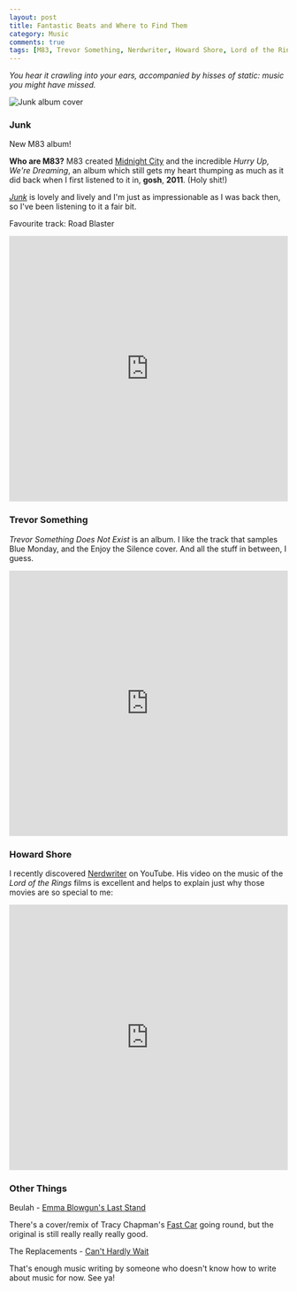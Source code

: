 ```yaml
---
layout: post
title: Fantastic Beats and Where to Find Them
category: Music
comments: true
tags: [M83, Trevor Something, Nerdwriter, Howard Shore, Lord of the Rings, Beulah, Tracy Chapman, The Replacements]
---
```


*You hear it crawling into your ears, accompanied by hisses of static: music you might have missed.*

![Junk album cover](/images/m83_junk.jpg)

<!--more-->

### Junk

New M83 album!

**Who are M83?** M83 created [Midnight City](https://www.youtube.com/watch?v=dX3k_QDnzHE) and the incredible *Hurry Up, We're Dreaming*, an album which still gets my heart thumping as much as it did back when I first listened to it in, **gosh**, **2011**. (Holy shit!)

[*Junk*](https://www.youtube.com/playlist?list=PL7CZ4TImzrFlnd8hl5XaQJy5azWrIWu3o) is lovely and lively and I'm just as impressionable as I was back then, so I've been listening to it a fair bit.

Favourite track: Road Blaster

<iframe width="100%" height="480" src="https://www.youtube.com/embed/6gkcoTFvNLk" frameborder="0" allowfullscreen></iframe>

### Trevor Something

*Trevor Something Does Not Exist* is an album. I like the track that samples Blue Monday, and the Enjoy the Silence cover. And all the stuff in between, I guess.

<iframe width="100%" height="480" src="https://www.youtube.com/embed/LYOtZvwNCsc" frameborder="0" allowfullscreen></iframe>

### Howard Shore

I recently discovered [Nerdwriter](https://www.youtube.com/channel/UCJkMlOu7faDgqh4PfzbpLdg) on YouTube. His video on the music of the *Lord of the Rings* films is excellent and helps to explain just why those movies are so special to me:

<iframe width="100%" height="480" src="https://www.youtube.com/embed/e7BkmF8CJpQ" frameborder="0" allowfullscreen></iframe>

### Other Things

Beulah - [Emma Blowgun's Last Stand](https://www.youtube.com/embed/JCctLb83e5o)

There's a cover/remix of Tracy Chapman's [Fast Car](https://www.youtube.com/watch?v=uTIB10eQnA0) going round, but the original is still really really really good.

The Replacements - [Can't Hardly Wait](https://www.youtube.com/watch?v=Wigclcg3stc)

That's enough music writing by someone who doesn't know how to write about music for now. See ya!
